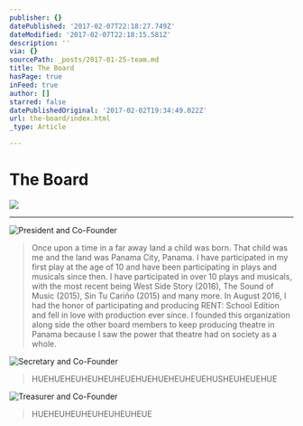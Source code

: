 ```yaml
---
publisher: {}
datePublished: '2017-02-07T22:18:27.749Z'
dateModified: '2017-02-07T22:18:15.581Z'
description: ''
via: {}
sourcePath: _posts/2017-01-25-team.md
title: The Board
hasPage: true
inFeed: true
author: []
starred: false
datePublishedOriginal: '2017-02-02T19:34:49.022Z'
url: the-board/index.html
_type: Article

---
```

# The Board
![](https://s3-us-west-2.amazonaws.com/the-grid-img/p/73e2d43e3a0fc25fa40877b30d89eaffa06c55d2.jpg)

---

![President and Co-Founder](https://the-grid-user-content.s3-us-west-2.amazonaws.com/237d8581-b24f-47c4-a4ba-4ba071b1194c.jpg)

> Once upon a time in a far away land a child was born. That child was me and the land was Panama City, Panama. I have participated in my first play at the age of 10 and have been participating in plays and musicals since then. I have participated in over 10 plays and musicals, with the most recent being West Side Story (2016), The Sound of Music (2015), Sin Tu Cariño (2015) and many more. In August 2016, I had the honor of participating and producing RENT: School Edition and fell in love with production ever since. I founded this organization along side the other board members to keep producing theatre in Panama because I saw the power that theatre had on society as a whole.

![Secretary and Co-Founder](https://the-grid-user-content.s3-us-west-2.amazonaws.com/299b9e35-5737-47d1-94ac-73fbd16f0835.jpg)

> HUEHUEHEUHEUHEUHEUEHUEHUEHEUHEUEHUSHEUHEUEHUE

![Treasurer and Co-Founder](https://the-grid-user-content.s3-us-west-2.amazonaws.com/622f5215-b84e-445c-b2a3-c13832cc0ccf.jpg)

> HUEHEUHEUHEUHEUHEUHEUE